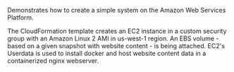 Demonstrates how to create a simple system on the Amazon Web Services Platform.

The CloudFormation template creates an EC2 instance in a custom security group with an Amazon Linux 2 AMI in us-west-1 region. An EBS volume - based on a given snapshot with website content - is being attached. EC2's Userdata is used to install docker and host website content data in a containerized nginx webserver.